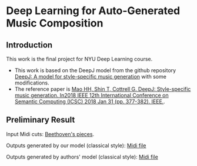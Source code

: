 # Deep Learning for Auto-Generated Music Composition

## Introduction
This work is the final project for NYU Deep Learning course.
- This work is based on the DeepJ model from the github repository [DeepJ: A model for style-specific music generation](https://github.com/calclavia/DeepJ) with some modifications.
- The reference paper is [Mao HH, Shin T, Cottrell G. DeepJ: Style-specific music generation. In2018 IEEE 12th International Conference on Semantic Computing (ICSC) 2018 Jan 31 (pp. 377-382). IEEE.](https://arxiv.org/abs/1801.00887).

## Preliminary Result
Input Midi cuts: [Beethoven's pieces](http://www.piano-midi.de/beeth.htm#:~:text=OGG-,1.%20Movement,-Allegro%20molto%20e).

Outputs generated by our model (classical style): [Midi file](https://github.com/superChoi7/DLFinalProject/blob/base/outputs/ours-withInput/output_0.midi)

Outputs generated by authors' model (classical style): [Midi file](https://github.com/superChoi7/DLFinalProject/blob/base/outputs/authors-withInput/output_1.midi)
